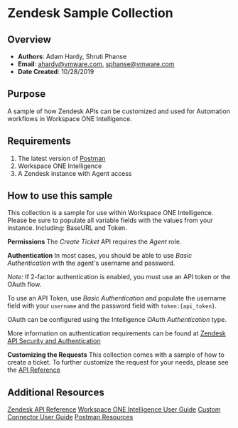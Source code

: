 # Zendesk Sample Collection

## Overview
- **Authors**: Adam Hardy, Shruti Phanse
- **Email**: ahardy@vmware.com, sphanse@vmware.com
- **Date Created**: 10/28/2019


## Purpose
<!-- Summary Start -->
A sample of how Zendesk APIs can be customized and used for Automation workflows in Workspace ONE Intelligence.
<!-- Summary End -->

## Requirements

1. The latest version of [Postman](https://www.getpostman.com) 
2. Workspace ONE Intelligence
3. A Zendesk instance with Agent access

## How to use this sample

This collection is a sample for use within Workspace ONE Intelligence.  Please be sure to populate all variable fields with the values from your instance. Including: BaseURL and Token.

**Permissions**
The *Create Ticket* API requires the *Agent* role.

**Authentication**
In most cases, you should be able to use *Basic Authentication* with the agent's username and password.

*Note:* If 2-factor authentication is enabled, you must use an API token or the OAuth flow. 

To use an API Token, use *Basic Authentication* and populate the username field with your `username` and the password field with `token:{api_token}`.

OAuth can be configured using the Intelligence *OAuth Authentication* type.

More information on authentication requirements can be found at [Zendesk API Security and Authentication ](https://developer.zendesk.com/rest_api/docs/support/introduction#security-and-authentication)

**Customizing the Requests**
This collection comes with a sample of how to create a ticket. To further customize the request for your needs, please see the [API Reference](https://developer.zendesk.com/rest_api/docs/support/tickets#create-ticket)

## Additional Resources
[Zendesk API Reference](https://developer.zendesk.com/rest_api/docs/support/tickets#create-ticket)
[Workspace ONE Intelligence User Guide](https://docs.omnissa.com/en/VMware-Workspace-ONE/services/Intelligence/GUID-AWT-WS1INT-OVERVIEW.html)
[Custom Connector User Guide](https://docs.omnissa.com/en/VMware-Workspace-ONE/services/Intelligence/GUID-54333CCC-0E6D-4871-8DEA-3AFAB8378EEC.html)
[Postman Resources](https://www.getpostman.com)
